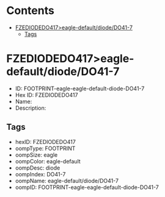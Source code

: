 



Contents
========

* [FZEDIODEDO417>eagle-default/diode/DO41-7](#fzediodedo417eagle-defaultdiodedo41-7)
	* [Tags](#tags)

# FZEDIODEDO417>eagle-default/diode/DO41-7

- ID: FOOTPRINT-eagle-eagle-default-diode-DO41-7
- Hex ID: FZEDIODEDO417
- Name: 
- Description: 

## Tags

- hexID: FZEDIODEDO417
- oompType: FOOTPRINT
- oompSize: eagle
- oompColor: eagle-default
- oompDesc: diode
- oompIndex: DO41-7
- oompName: eagle-default/diode/DO41-7
- oompID: FOOTPRINT-eagle-eagle-default-diode-DO41-7
